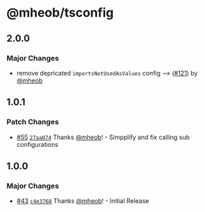 # @mheob/tsconfig

## 2.0.0

### Major Changes

- remove depricated `importsNotUsedAsValues` config -->
  ([#121](https://github.com/mheob/config/pull/121)) by [@mheob](https://github.com/mheob)

## 1.0.1

### Patch Changes

- [#55](https://github.com/mheob/config/pull/55)
  [`27aa074`](https://github.com/mheob/config/commit/27aa07445d4ca381070ce9c0549fcc4fb079ce97)
  Thanks [@mheob](https://github.com/mheob)! - Simpplify and fix calling sub configurations

## 1.0.0

### Major Changes

- [#43](https://github.com/mheob/config/pull/43)
  [`c4e3768`](https://github.com/mheob/config/commit/c4e3768035f4b37d3e5f88115c66de25b41d335a)
  Thanks [@mheob](https://github.com/mheob)! - Initial Release
